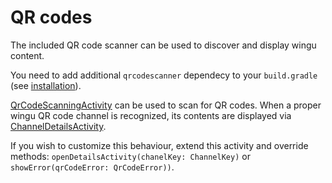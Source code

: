 # QR codes

The included QR code scanner can be used to discover and display wingu content.

You need to add additional `qrcodescanner` dependecy to your `build.gradle` (see [installation](./#installation)).

[QrCodeScanningActivity](https://wingu-GmbH.github.io/wingu-android-sdk/dokka/wingu-android-sdk/de.wingu.qrcodescanner/-qr-code-scanner-activity/index.html) can be used to scan for QR codes. When a proper wingu QR code channel is recognized, its contents are displayed via [ChannelDetailsActivity](https://wingu-GmbH.github.io/wingu-android-sdk/dokka/wingu-android-sdk/de.wingu.sdk.ui.details/-channel-details-activity/index.html).

If you wish to customize this behaviour, extend this activity and override methods: `openDetailsActivity(chanelKey: ChannelKey)` or `showError(qrCodeError: QrCodeError))`.
